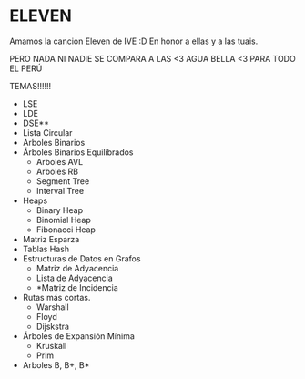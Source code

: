 # ELEVEN
Amamos la cancion Eleven de IVE :D En honor a ellas y a las tuais.

PERO NADA NI NADIE SE COMPARA A LAS <3 AGUA BELLA <3 PARA TODO EL PERÚ

TEMAS!!!!!!
 - LSE
 - LDE
 - DSE**
 - Lista Circular
 - Arboles Binarios
 - Árboles Binarios Equilibrados
 	- Arboles AVL
	- Arboles RB
	- Segment Tree
	- Interval Tree
 - Heaps
	- Binary Heap 
	- Binomial Heap
	- Fibonacci Heap
 - Matriz Esparza
 - Tablas Hash
 - Estructuras de Datos en Grafos
 	- Matriz de Adyacencia
	- Lista de Adyacencia
	- *Matriz de Incidencia
 - Rutas más cortas.
	- Warshall
	- Floyd
	- Dijskstra
 - Árboles de Expansión Mínima
	- Kruskall
	- Prim
 - Arboles B, B+, B*
